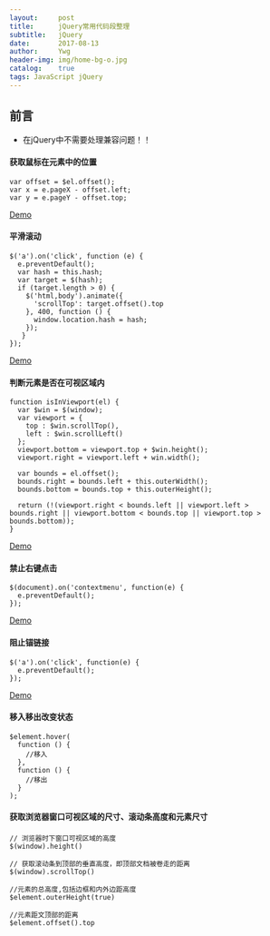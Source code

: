 ```yaml
---
layout:     post
title:      jQuery常用代码段整理
subtitle:   jQuery
date:       2017-08-13
author:     Ywg
header-img: img/home-bg-o.jpg
catalog:    true
tags: JavaScript jQuery
---
```


## 前言
- 在jQuery中不需要处理兼容问题！！

#### 获取鼠标在元素中的位置
```
var offset = $el.offset();
var x = e.pageX - offset.left;
var y = e.pageY - offset.top;
```
[Demo](https://codepen.io/ywg228/pen/LjjXbx)

#### 平滑滚动
```
$('a').on('click', function (e) {
  e.preventDefault();
  var hash = this.hash;
  var target = $(hash);
  if (target.length > 0) {
    $('html,body').animate({
      'scrollTop': target.offset().top
    }, 400, function () {
      window.location.hash = hash;
    });
   }
});
```

[Demo](https://codepen.io/ywg228/pen/jLLQmR)

#### 判断元素是否在可视区域内
```
function isInViewport(el) {
  var $win = $(window);
  var viewport = {
    top : $win.scrollTop(),
    left : $win.scrollLeft()
  };
  viewport.bottom = viewport.top + $win.height();
  viewport.right = viewport.left + win.width();
  
  var bounds = el.offset();
  bounds.right = bounds.left + this.outerWidth();
  bounds.bottom = bounds.top + this.outerHeight();
  
  return (!(viewport.right < bounds.left || viewport.left > bounds.right || viewport.bottom < bounds.top || viewport.top > bounds.bottom));
}
```

[Demo](https://codepen.io/ywg228/pen/eEEQyp)

#### 禁止右键点击
```
$(document).on('contextmenu', function(e) {
  e.preventDefault();
});
```
[Demo](https://codepen.io/ywg228/pen/jLLQpg)

#### 阻止锚链接
```
$('a').on('click', function(e) {
  e.preventDefault();
});
```
[Demo](https://codepen.io/ywg228/pen/rzzQbW)

#### 移入移出改变状态
```
$element.hover(
  function () {
    //移入
  },
  function () {
    //移出
  }
);
```

#### 获取浏览器窗口可视区域的尺寸、滚动条高度和元素尺寸
```
// 浏览器时下窗口可视区域的高度
$(window).height()

// 获取滚动条到顶部的垂直高度，即顶部文档被卷走的距离
$(window).scrollTop()
 
//元素的总高度,包括边框和内外边距高度
$element.outerHeight(true)

//元素距文顶部的距离
$element.offset().top
```
